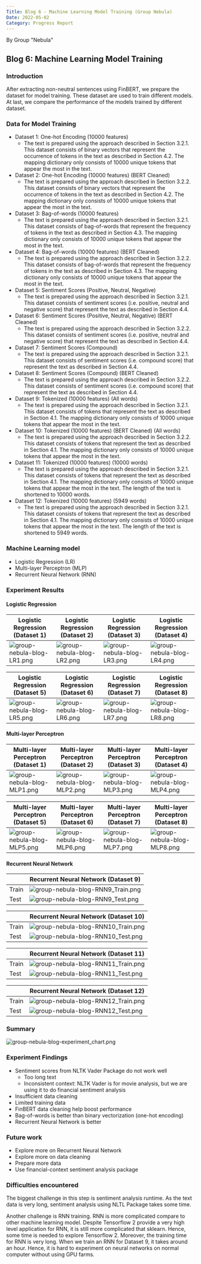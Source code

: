 ```yaml
---
Title: Blog 6 - Machine Learning Model Training (Group Nebula)
Date: 2022-05-02
Category: Progress Report
---
```


By Group "Nebula"

## Blog 6: Machine Learning Model Training

### Introduction
After extracting non-neutral sentences using FinBERT, we prepare the dataset for model training. These dataset are used to train different models. At last, we compare the performance of the models trained by different dataset.

### Data for Model Training
- Dataset 1: One-hot Encoding (10000 features)
  * The text is prepared using the approach described in Section 3.2.1. This dataset consists of binary vectors that represent the occurrence of tokens in the text as described in Section 4.2. The mapping dictionary only consists of 10000 unique tokens that appear the most in the text.
- Dataset 2: One-hot Encoding (10000 features) (BERT Cleaned)
  * The text is prepared using the approach described in Section 3.2.2. This dataset consists of binary vectors that represent the occurrence of tokens in the text as described in Section 4.2. The mapping dictionary only consists of 10000 unique tokens that appear the most in the text.
- Dataset 3: Bag-of-words (10000 features)
  * The text is prepared using the approach described in Section 3.2.1. This dataset consists of bag-of-words that represent the frequency of tokens in the text as described in Section 4.3. The mapping dictionary only consists of 10000 unique tokens that appear the most in the text.
- Dataset 4: Bag-of-words (10000 features) (BERT Cleaned)
  * The text is prepared using the approach described in Section 3.2.2. This dataset consists of bag-of-words that represent the frequency of tokens in the text as described in Section 4.3. The mapping dictionary only consists of 10000 unique tokens that appear the most in the text.
- Dataset 5: Sentiment Scores (Positive, Neutral, Negative)
  * The text is prepared using the approach described in Section 3.2.1. This dataset consists of sentiment scores (i.e. positive, neutral and negative score) that represent the text as described in Section 4.4.
- Dataset 6: Sentiment Scores (Positive, Neutral, Negative) (BERT Cleaned)
  * The text is prepared using the approach described in Section 3.2.2. This dataset consists of sentiment scores (i.e. positive, neutral and negative score) that represent the text as described in Section 4.4.
- Dataset 7: Sentiment Scores (Compound)
  * The text is prepared using the approach described in Section 3.2.1. This dataset consists of sentiment scores (i.e. compound score) that represent the text as described in Section 4.4.
- Dataset 8: Sentiment Scores (Compound) (BERT Cleaned)
  * The text is prepared using the approach described in Section 3.2.2. This dataset consists of sentiment scores (i.e. compound score) that represent the text as described in Section 4.4.
- Dataset 9: Tokenized (10000 features) (All words)
  * The text is prepared using the approach described in Section 3.2.1. This dataset consists of tokens that represent the text as described in Section 4.1. The mapping dictionary only consists of 10000 unique tokens that appear the most in the text.
- Dataset 10: Tokenized (10000 features) (BERT Cleaned) (All words)
  * The text is prepared using the approach described in Section 3.2.2. This dataset consists of tokens that represent the text as described in Section 4.1. The mapping dictionary only consists of 10000 unique tokens that appear the most in the text.
- Dataset 11: Tokenized (10000 features) (10000 words)
  * The text is prepared using the approach described in Section 3.2.1. This dataset consists of tokens that represent the text as described in Section 4.1. The mapping dictionary only consists of 10000 unique tokens that appear the most in the text. The length of the text is shortened to 10000 words.
- Dataset 12: Tokenized (10000 features) (5949 words)
  * The text is prepared using the approach described in Section 3.2.1. This dataset consists of tokens that represent the text as described in Section 4.1. The mapping dictionary only consists of 10000 unique tokens that appear the most in the text. The length of the text is shortened to 5949 words.

### Machine Learning model
- Logistic Regression (LR)
- Multi-layer Perceptron (MLP)
- Recurrent Neural Network (RNN)

### Experiment Results

#### Logistic Regression
| Logistic Regression<br />(Dataset 1) | Logistic Regression<br />(Dataset 2) | Logistic Regression<br />(Dataset 3) | Logistic Regression<br />(Dataset 4) |
|---------------------------------|---------------------------------|---------------------------------|---------------------------------|
| ![group-nebula-blog-LR1.png](./images/group-nebula-blog-LR1.png) | ![group-nebula-blog-LR2.png](./images/group-nebula-blog-LR2.png) | ![group-nebula-blog-LR3.png](./images/group-nebula-blog-LR3.png) | ![group-nebula-blog-LR4.png](./images/group-nebula-blog-LR4.png) |

| Logistic Regression<br />(Dataset 5) | Logistic Regression<br />(Dataset 6) | Logistic Regression<br />(Dataset 7) | Logistic Regression<br />(Dataset 8) | 
|---------------------------------|---------------------------------|---------------------------------|---------------------------------|
| ![group-nebula-blog-LR5.png](./images/group-nebula-blog-LR5.png) | ![group-nebula-blog-LR6.png](./images/group-nebula-blog-LR6.png) | ![group-nebula-blog-LR7.png](./images/group-nebula-blog-LR7.png) | ![group-nebula-blog-LR8.png](./images/group-nebula-blog-LR8.png) |

#### Multi-layer Perceptron
| Multi-layer Perceptron<br />(Dataset 1) | Multi-layer Perceptron<br />(Dataset 2) | Multi-layer Perceptron<br />(Dataset 3) | Multi-layer Perceptron<br />(Dataset 4) |
|---------------------------------|---------------------------------|---------------------------------|---------------------------------|
| ![group-nebula-blog-MLP1.png](./images/group-nebula-blog-MLP1.png) | ![group-nebula-blog-MLP2.png](./images/group-nebula-blog-MLP2.png) | ![group-nebula-blog-MLP3.png](./images/group-nebula-blog-MLP3.png) | ![group-nebula-blog-MLP4.png](./images/group-nebula-blog-MLP4.png) |

| Multi-layer Perceptron<br />(Dataset 5) | Multi-layer Perceptron<br />(Dataset 6) | Multi-layer Perceptron<br />(Dataset 7) | Multi-layer Perceptron<br />(Dataset 8) | 
|---------------------------------|---------------------------------|---------------------------------|---------------------------------|
| ![group-nebula-blog-MLP5.png](./images/group-nebula-blog-MLP5.png) | ![group-nebula-blog-MLP6.png](./images/group-nebula-blog-MLP6.png) | ![group-nebula-blog-MLP7.png](./images/group-nebula-blog-MLP7.png) | ![group-nebula-blog-MLP8.png](./images/group-nebula-blog-MLP8.png) |

#### Recurrent Neural Network
| | Recurrent Neural Network (Dataset 9) |
|-|--------------------------------------|
| Train | ![group-nebula-blog-RNN9_Train.png](./images/group-nebula-blog-RNN9_Train.png) |
| Test | ![group-nebula-blog-RNN9_Test.png](./images/group-nebula-blog-RNN9_Test.png) |

| | Recurrent Neural Network (Dataset 10) |
|-|--------------------------------------|
| Train | ![group-nebula-blog-RNN10_Train.png](./images/group-nebula-blog-RNN10_Train.png) |
| Test | ![group-nebula-blog-RNN10_Test.png](./images/RecurrentNeuralNetwork_10_Test.png) |

| | Recurrent Neural Network (Dataset 11) |
|-|--------------------------------------|
| Train | ![group-nebula-blog-RNN11_Train.png](./images/group-nebula-blog-RNN11_Train.png) |
| Test | ![group-nebula-blog-RNN11_Test.png](./images/group-nebula-blog-RNN11_Test.png) |

| | Recurrent Neural Network (Dataset 12) |
|-|--------------------------------------|
| Train | ![group-nebula-blog-RNN12_Train.png](./images/group-nebula-blog-RNN12_Train.png) |
| Test | ![group-nebula-blog-RNN12_Test.png](./images/group-nebula-blog-RNN12_Test.png) |

### Summary
![group-nebula-blog-experiment_chart.png](./images/group-nebula-blog-experiment_chart.png)

### Experiment Findings
- Sentiment scores from NLTK Vader Package do not work well
  * Too long text
  * Inconsistent context: NLTK Vader is for movie analysis, but we are using it to do financial sentiment analysis
- Insufficient data cleaning
- Limited training data
- FinBERT data cleaning help boost performance
- Bag-of-words is better than binary vectorization (one-hot encoding)
- Recurrent Neural Network is better

### Future work
- Explore more on Recurrent Neural Network
- Explore more on data cleaning
- Prepare more data
- Use financial-context sentiment analysis package

### Difficulties encountered
The biggest challenge in this step is sentiment analysis runtime. As the text data is very long, sentiment analysis using NLTL Package takes some time.

Another challenge is RNN training. RNN is more complicated compare to other machine learning model. Despite Tensorflow 2 provide a very high level application for RNN, it is still more complicated that sklearn. Hence, some time is needed to explore Tensorflow 2. Moreover, the training time for RNN is very long. When we train an RNN for Dataset 9, it takes around an hour. Hence, it is hard to experiment on neural networks on normal computer without using GPU farms.
